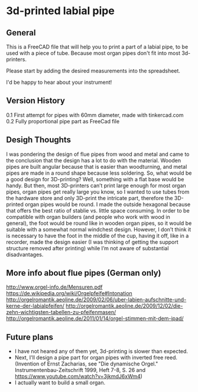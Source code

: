 # 3d-printed labial pipe

## General
This is a FreeCAD file that will help you to print a part of a labial pipe, to be used with a piece of tube. Because most organ pipes don't fit into most 3d-printers.

Please start by adding the desired measurements into the spreadsheet.

I'd be happy to hear about your instrument!

## Version History
0.1 First attempt for pipes with 60mm diameter, made with tinkercad.com
0.2 Fully proportional pipe part as FreeCad file

## Desigh Thoughts
I was pondering the design of flue pipes from wood and metal and came to the conclusion that the design has a lot to do with the material. Wooden pipes are built angular because that is easier than woodturning, and metal pipes are made in a round shape because less soldering. So, what would be a good design for 3D-printing? Well, something with a flat base would be handy. But then, most 3D-printers can’t print large enough for most organ pipes, organ pipes get really large you know, so I wanted to use tubes from the hardware store and only 3D-print the intricate part, therefore the 3D-printed organ pipes would be round. I made the outside hexagonal because that offers the best ratio of stablie vs. little space consuming.
In order to be compatible with organ builders (and people who work with wood in general), the foot would be round like in wooden organ pipes, so it would be suitable with a somewhat normal windchest design. However, I don’t think it is necessary to have the foot in the middle of the cup, having it off, like in a recorder, made the design easier (I was thinking of getting the support structure removed after printing) while I’m not aware of substantial disadvantages.

## More info about flue pipes (German only)
http://www.orgel-info.de/Mensuren.pdf
https://de.wikipedia.org/wiki/Orgelpfeife#Intonation
http://orgelromantik.aeoline.de/2009/02/06/uber-labien-aufschnitte-und-kerne-der-labialpfeifen/
http://orgelromantik.aeoline.de/2009/12/02/die-zehn-wichtigsten-tabellen-zu-pfeifenmasen/
http://orgelromantik.aeoline.de/2011/01/14/orgel-stimmen-mit-dem-ipad/

## Future plans
* I have not heared any of them yet, 3d-printing is slower than expected.
* Next, I'll design a pipe part for organ pipes with inverted free reed. (Invention of Ernst Zacharias, see "Die dynamische Orgel." Instrumentenbau-Zeitschrift 1999, Heft 7-8, S. 26 and https://www.youtube.com/watch?v=3jkmdJ6xWm4)
* I actually want to build a small organ.

